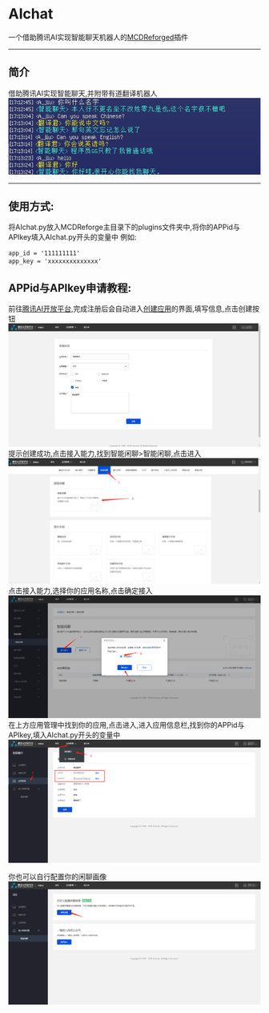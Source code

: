 # AIchat
一个借助腾讯AI实现智能聊天机器人的[MCDReforged](https://github.com/Fallen-Breath/MCDReforged)插件

***

## 简介
借助腾讯AI实现智能聊天,并附带有道翻译机器人
![image](https://github.com/A-JiuA/AIchat/blob/master/pictures/0.png)

***

## 使用方式:
将AIchat.py放入MCDReforge主目录下的plugins文件夹中,将你的APPid与APIkey填入AIchat.py开头的变量中
例如:
```
app_id = '111111111'
app_key = 'xxxxxxxxxxxxxx'
```

## APPid与APIkey申请教程:
前往[腾讯AI开放平台](https://ai.qq.com/console/),完成注册后会自动进入[创建应用](https://ai.qq.com/console/application/create-app)的界面,填写信息,点击创建按钮
![image](https://github.com/A-JiuA/AIchat/blob/master/pictures/1.png)
提示创建成功,点击接入能力,找到智能闲聊>智能闲聊,点击进入
![image](https://github.com/A-JiuA/AIchat/blob/master/pictures/2.png)
点击接入能力,选择你的应用名称,点击确定接入
![image](https://github.com/A-JiuA/AIchat/blob/master/pictures/3.png)
在上方应用管理中找到你的应用,点击进入,进入应用信息栏,找到你的APPid与APIkey,填入AIchat.py开头的变量中
![image](https://github.com/A-JiuA/AIchat/blob/master/pictures/4.png)

你也可以自行配置你的闲聊画像
![image](https://github.com/A-JiuA/AIchat/blob/master/pictures/5.png)
